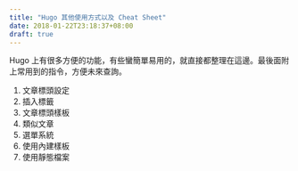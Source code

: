 ```yaml
---
title: "Hugo 其他使用方式以及 Cheat Sheet"
date: 2018-01-22T23:18:37+08:00
draft: true
---
```

Hugo 上有很多方便的功能，有些蠻簡單易用的，就直接都整理在這邊。最後面附上常用到的指令，方便未來查詢。

1. 文章標頭設定
2. 插入標籤
3. 文章標頭樣板
4. 類似文章
5. 選單系統
6. 使用內建樣板
7. 使用靜態檔案


[Front Matter]: https://gohugo.io/content-management/front-matter/
[Taxonomies]: https://gohugo.io/content-management/taxonomies/
[Archetypes]: https://gohugo.io/content-management/archetypes/
[RelatedContent]: https://gohugo.io/content-management/related/
[Menus]: https://gohugo.io/content-management/menus/
[Shortcodes]: https://gohugo.io/content-management/shortcodes/
[StaticFile]: https://gohugo.io/content-management/static-files/